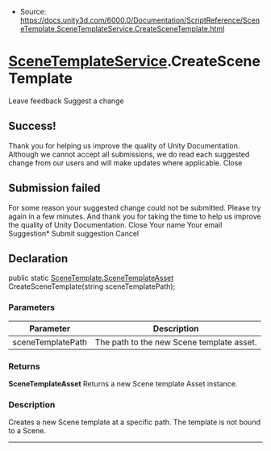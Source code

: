 * Source: https://docs.unity3d.com/6000.0/Documentation/ScriptReference/SceneTemplate.SceneTemplateService.CreateSceneTemplate.html

#  [SceneTemplateService](https://docs.unity3d.com/6000.0/Documentation/ScriptReference/SceneTemplate.SceneTemplateService.html).CreateSceneTemplate
Leave feedback
Suggest a change
## Success!
Thank you for helping us improve the quality of Unity Documentation. Although we cannot accept all submissions, we do read each suggested change from our users and will make updates where applicable.
Close
## Submission failed
For some reason your suggested change could not be submitted. Please <a>try again</a> in a few minutes. And thank you for taking the time to help us improve the quality of Unity Documentation.
Close
Your name Your email Suggestion* Submit suggestion
Cancel
## Declaration
public static [SceneTemplate.SceneTemplateAsset](https://docs.unity3d.com/6000.0/Documentation/ScriptReference/SceneTemplate.SceneTemplateAsset.html) CreateSceneTemplate(string sceneTemplatePath); 
### Parameters
Parameter | Description  
---|---  
sceneTemplatePath | The path to the new Scene template asset.  
### Returns
**SceneTemplateAsset** Returns a new Scene template Asset instance. 
### Description
Creates a new Scene template at a specific path. The template is not bound to a Scene.
* * *

